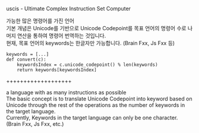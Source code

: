 uscis - Ultimate Complex Instruction Set Computer

가능한 많은 명령어를 가진 언어  
기본 개념은 Unicode를 기반으로 Unicode Codepoint를 목표 언어의 명령어 수로 나머지 연산을 통하여 명령어 번역하는 것입니다.  
현재, 목표 언어의 keywords는 한글자만 가능합니다. (Brain Fxx, Js Fxx 등)  

```
keywords = [...]
def convert(c):
    keywordsIndex = c.unicode_codepoint() % len(keywords)
    return keywords[keywordsIndex]   
```


+++++++++++++++++++

a language with as many instructions as possible  
The basic concept is to translate Unicode Codepoint into keyword based on Unicode through the rest of the operations as the number of keywords in the target language.  
Currently, Keywords in the target language can only be one character. (Brain Fxx, Js Fxx, etc.)  
